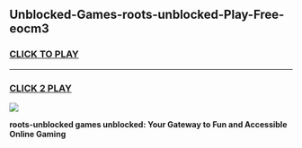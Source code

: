 
## Unblocked-Games-roots-unblocked-Play-Free-eocm3
<h3>
<a href="https://premium76.site?title=roots-unblocked&ref=20M">CLICK TO PLAY</a></h3>
<hr>

<h3>
<a href="https://premium76.site?title=roots-unblocked&ref=20M">CLICK 2 PLAY</a>
  
</h3>

<a href="https://premium76.site?title=roots-unblocked&ref=19M"><img src="https://clearcache.store/games.png"></a>


**roots-unblocked games unblocked: Your Gateway to Fun and Accessible Online Gaming**
